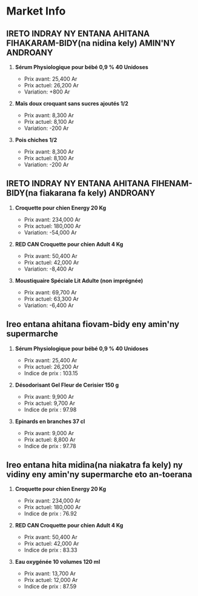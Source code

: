 # Market Info

## IRETO INDRAY NY ENTANA AHITANA FIHAKARAM-BIDY(na nidina kely) AMIN'NY ANDROANY

1. **Sérum Physiologique pour bébé 0,9 % 40 Unidoses**
   - Prix avant: 25,400 Ar
   - Prix actuel: 26,200 Ar
   - Variation: +800 Ar

2. **Maïs doux croquant sans sucres ajoutés 1/2**
   - Prix avant: 8,300 Ar
   - Prix actuel: 8,100 Ar
   - Variation: -200 Ar

3. **Pois chiches 1/2**
   - Prix avant: 8,300 Ar
   - Prix actuel: 8,100 Ar
   - Variation: -200 Ar

## IRETO INDRAY NY ENTANA AHITANA FIHENAM-BIDY(na fiakarana fa kely) ANDROANY

1. **Croquette pour chien Energy 20 Kg**
   - Prix avant: 234,000 Ar
   - Prix actuel: 180,000 Ar
   - Variation: -54,000 Ar

2. **RED CAN Croquette pour chien Adult 4 Kg**
   - Prix avant: 50,400 Ar
   - Prix actuel: 42,000 Ar
   - Variation: -8,400 Ar

3. **Moustiquaire Spéciale Lit Adulte (non imprégnée)**
   - Prix avant: 69,700 Ar
   - Prix actuel: 63,300 Ar
   - Variation: -6,400 Ar

## Ireo entana ahitana fiovam-bidy eny amin'ny supermarche

1. **Sérum Physiologique pour bébé 0,9 % 40 Unidoses**
   - Prix avant: 25,400 Ar
   - Prix actuel: 26,200 Ar
   - Indice de prix : 103.15

2. **Désodorisant Gel Fleur de Cerisier 150 g**
   - Prix avant: 9,900 Ar
   - Prix actuel: 9,700 Ar
   - Indice de prix : 97.98

3. **Epinards en branches 37 cl**
   - Prix avant: 9,000 Ar
   - Prix actuel: 8,800 Ar
   - Indice de prix : 97.78

## Ireo entana hita midina(na niakatra fa kely) ny vidiny eny amin'ny supermarche eto an-toerana

1. **Croquette pour chien Energy 20 Kg**
   - Prix avant: 234,000 Ar
   - Prix actuel: 180,000 Ar
   - Indice de prix : 76.92

2. **RED CAN Croquette pour chien Adult 4 Kg**
   - Prix avant: 50,400 Ar
   - Prix actuel: 42,000 Ar
   - Indice de prix : 83.33

3. **Eau oxygénée 10 volumes 120 ml**
   - Prix avant: 13,700 Ar
   - Prix actuel: 12,000 Ar
   - Indice de prix : 87.59

